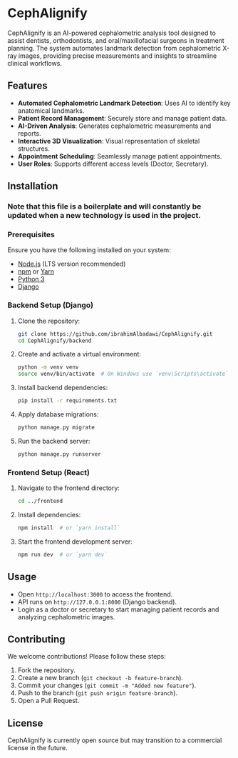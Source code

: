 # CephAlignify

CephAlignify is an AI-powered cephalometric analysis tool designed to assist dentists, orthodontists, and oral/maxillofacial surgeons in treatment planning. The system automates landmark detection from cephalometric X-ray images, providing precise measurements and insights to streamline clinical workflows.

## Features
- **Automated Cephalometric Landmark Detection**: Uses AI to identify key anatomical landmarks.
- **Patient Record Management**: Securely store and manage patient data.
- **AI-Driven Analysis**: Generates cephalometric measurements and reports.
- **Interactive 3D Visualization**: Visual representation of skeletal structures.
- **Appointment Scheduling**: Seamlessly manage patient appointments.
- **User Roles**: Supports different access levels (Doctor, Secretary).

## Installation

### Note that this file is a boilerplate and will constantly be updated when a new technology is used in the project.

### Prerequisites
Ensure you have the following installed on your system:
- [Node.js](https://nodejs.org/) (LTS version recommended)
- [npm](https://www.npmjs.com/) or [Yarn](https://yarnpkg.com/)
- [Python 3](https://www.python.org/)
- [Django](https://www.djangoproject.com/)

### Backend Setup (Django)
1. Clone the repository:
   ```sh
   git clone https://github.com/ibrahimAlbadawi/CephAlignify.git
   cd CephAlignify/backend
   ```
2. Create and activate a virtual environment:
   ```sh
   python -m venv venv
   source venv/bin/activate  # On Windows use `venv\Scripts\activate`
   ```
3. Install backend dependencies:
   ```sh
   pip install -r requirements.txt
   ```
4. Apply database migrations:
   ```sh
   python manage.py migrate
   ```
5. Run the backend server:
   ```sh
   python manage.py runserver
   ```

### Frontend Setup (React)
1. Navigate to the frontend directory:
   ```sh
   cd ../frontend
   ```
2. Install dependencies:
   ```sh
   npm install  # or `yarn install`
   ```
3. Start the frontend development server:
   ```sh
   npm run dev  # or `yarn dev`
   ```

## Usage
- Open `http://localhost:3000` to access the frontend.
- API runs on `http://127.0.0.1:8000` (Django backend).
- Login as a doctor or secretary to start managing patient records and analyzing cephalometric images.

## Contributing
We welcome contributions! Please follow these steps:
1. Fork the repository.
2. Create a new branch (`git checkout -b feature-branch`).
3. Commit your changes (`git commit -m "Added new feature"`).
4. Push to the branch (`git push origin feature-branch`).
5. Open a Pull Request.

## License
CephAlignify is currently open source but may transition to a commercial license in the future.
